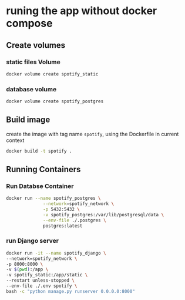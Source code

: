 # runing the app without docker compose

## Create volumes

### static files Volume
```bash
docker volume create spotify_static
```

### database volume
```bash
docker volume create spotify_postgres
```

## Build image
create the image with tag name `spotify`, using the Dockerfile in current context
```bash
docker build -t spotify .
```

## Running Containers

### Run Databse Container

```bash
docker run --name spotify_postgres \
              --network=spotify_network \
              -p 5432:5432 \
              -v spotify_postgres:/var/lib/postgresql/data \
              --env-file ./.postgres \
              postgres:latest
```

### run Django server
```bash
docker run -it --name spotify_django \
--network=spotify_network \
-p 8000:8000 \
-v $(pwd):/app \
-v spotify_static:/app/static \
--restart unless-stopped \
--env-file ./.env spotify \
bash -c "python manage.py runserver 0.0.0.0:8000"

```